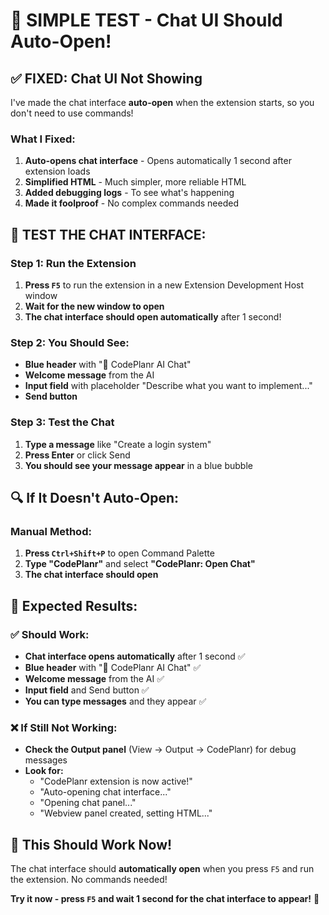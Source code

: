 # 🚀 SIMPLE TEST - Chat UI Should Auto-Open!

## ✅ **FIXED: Chat UI Not Showing**

I've made the chat interface **auto-open** when the extension starts, so you don't need to use commands!

### **What I Fixed:**
1. **Auto-opens chat interface** - Opens automatically 1 second after extension loads
2. **Simplified HTML** - Much simpler, more reliable HTML
3. **Added debugging logs** - To see what's happening
4. **Made it foolproof** - No complex commands needed

## 🧪 **TEST THE CHAT INTERFACE:**

### **Step 1: Run the Extension**
1. **Press `F5`** to run the extension in a new Extension Development Host window
2. **Wait for the new window to open**
3. **The chat interface should open automatically** after 1 second!

### **Step 2: You Should See:**
- **Blue header** with "🤖 CodePlanr AI Chat"
- **Welcome message** from the AI
- **Input field** with placeholder "Describe what you want to implement..."
- **Send button**

### **Step 3: Test the Chat**
1. **Type a message** like "Create a login system"
2. **Press Enter** or click Send
3. **You should see your message appear** in a blue bubble

## 🔍 **If It Doesn't Auto-Open:**

### **Manual Method:**
1. **Press `Ctrl+Shift+P`** to open Command Palette
2. **Type "CodePlanr"** and select **"CodePlanr: Open Chat"**
3. **The chat interface should open**

## 🎯 **Expected Results:**

### **✅ Should Work:**
- **Chat interface opens automatically** after 1 second ✅
- **Blue header** with "🤖 CodePlanr AI Chat" ✅
- **Welcome message** from the AI ✅
- **Input field** and Send button ✅
- **You can type messages** and they appear ✅

### **❌ If Still Not Working:**
- **Check the Output panel** (View → Output → CodePlanr) for debug messages
- **Look for:**
  - "CodePlanr extension is now active!"
  - "Auto-opening chat interface..."
  - "Opening chat panel..."
  - "Webview panel created, setting HTML..."

## 🚀 **This Should Work Now!**

The chat interface should **automatically open** when you press `F5` and run the extension. No commands needed!

**Try it now - press `F5` and wait 1 second for the chat interface to appear!** 🎉
